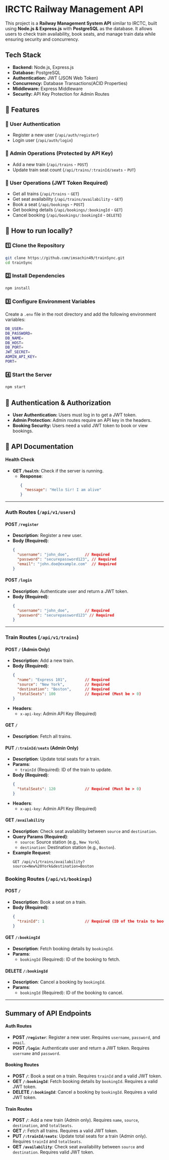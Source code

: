 # IRCTC Railway Management API
This project is a **Railway Management System API** similar to IRCTC, built using **Node.js & Express.js** with **PostgreSQL** as the database. It allows users to check train availability, book seats, and manage train data while ensuring security and concurrency.

## Tech Stack
- **Backend:** Node.js, Express.js
- **Database:** PostgreSQL
- **Authentication:** JWT (JSON Web Token)
- **Concurrency:** Database Transactions(ACID Properties)
- **Middleware:** Express Middleware
- **Security:** API Key Protection for Admin Routes

## 📌 Features

### 🔹 User Authentication
- Register a new user (`/api/auth/register`)
- Login user (`/api/auth/login`)

### 🔹 Admin Operations (Protected by API Key)
- Add a new train (`/api/trains` - `POST`)
- Update train seat count (`/api/trains/:trainId/seats` - `PUT`)

### 🔹 User Operations (JWT Token Required)
- Get all trains (`/api/trains` - `GET`)
- Get seat availability (`/api/trains/availability` - `GET`)
- Book a seat (`/api/bookings` - `POST`)
- Get booking details (`/api/bookings/:bookingId` - `GET`)
- Cancel booking (`/api/bookings/:bookingId` - `DELETE`)

## 🚀 How to run locally?

### 1️⃣ Clone the Repository
```sh
git clone https://github.com/imsachin49/trainSync.git
cd trainSync
```

### 2️⃣ Install Dependencies
```sh
npm install
```

### 3️⃣ Configure Environment Variables
Create a `.env` file in the root directory and add the following environment variables:
```sh
DB_USER=
DB_PASSWORD=
DB_NAME=
DB_HOST=
DB_PORT=
JWT_SECRET=
ADMIN_API_KEY=
PORT=
```

### 4️⃣ Start the Server
```sh
npm start
```

## 🔐 Authentication & Authorization
- **User Authentication:** Users must log in to get a JWT token.  
- **Admin Protection:** Admin routes require an API key in the headers.  
- **Booking Security:** Users need a valid JWT token to book or view bookings.  

## 📝 API Documentation

#### **Health Check**
- **GET `/health`**: Check if the server is running.
  - **Response**:
    ```json
    {
      "message": "Hello Sir! I am alive"
    }
    ```

---

### **Auth Routes** (`/api/v1/users`)

#### **POST `/register`**
- **Description**: Register a new user.
- **Body (Required)**:
  ```json
  {
    "username": "john_doe",       // Required
    "password": "securepassword123", // Required
    "email": "john.doe@example.com"  // Required
  }
  ```

#### **POST `/login`**
- **Description**: Authenticate user and return a JWT token.
- **Body (Required)**:
  ```json
  {
    "username": "john_doe",       // Required
    "password": "securepassword123" // Required
  }
  ```

---

### **Train Routes** (`/api/v1/trains`)

#### **POST `/`** (Admin Only)
- **Description**: Add a new train.
- **Body (Required)**:
  ```json
  {
    "name": "Express 101",        // Required
    "source": "New York",         // Required
    "destination": "Boston",      // Required
    "totalSeats": 100             // Required (Must be > 0)
  }
  ```
- **Headers**:
  - `x-api-key`: Admin API Key (Required)

#### **GET `/`**
- **Description**: Fetch all trains.

#### **PUT `/:trainId/seats`** (Admin Only)
- **Description**: Update total seats for a train.
- **Params**:
  - `trainId` (Required): ID of the train to update.
- **Body (Required)**:
  ```json
  {
    "totalSeats": 120             // Required (Must be > 0)
  }
  ```
- **Headers**:
  - `x-api-key`: Admin API Key (Required)

#### **GET `/availability`**
- **Description**: Check seat availability between `source` and `destination`.
- **Query Params (Required)**:
  - `source`: Source station (e.g., `New York`).
  - `destination`: Destination station (e.g., `Boston`).
- **Example Request**:
  ```
  GET /api/v1/trains/availability?source=New%20York&destination=Boston
  ```

### **Booking Routes** (`/api/v1/bookings`)

#### **POST `/`**
- **Description**: Book a seat on a train.
- **Body (Required)**:
  ```json
  {
    "trainId": 1                  // Required (ID of the train to book)
  }
  ```

#### **GET `/:bookingId`**
- **Description**: Fetch booking details by `bookingId`.
- **Params**:
  - `bookingId` (Required): ID of the booking to fetch.

#### **DELETE `/:bookingId`**
- **Description**: Cancel a booking by `bookingId`.
- **Params**:
  - `bookingId` (Required): ID of the booking to cancel.

---

## **Summary  of API Endpoints**
#### **Auth Routes**
- **POST `/register`**: Register a new user. Requires `username`, `password`, and `email`.
- **POST `/login`**: Authenticate user and return a JWT token. Requires `username` and `password`.

#### **Booking Routes**
- **POST `/`**: Book a seat on a train. Requires `trainId` and a valid JWT token.
- **GET `/:bookingId`**: Fetch booking details by `bookingId`. Requires a valid JWT token.
- **DELETE `/:bookingId`**: Cancel a booking by `bookingId`. Requires a valid JWT token.

#### **Train Routes**
- **POST `/`**: Add a new train (Admin only). Requires `name`, `source`, `destination`, and `totalSeats`.
- **GET `/`**: Fetch all trains. Requires a valid JWT token.
- **PUT `/:trainId/seats`**: Update total seats for a train (Admin only). Requires `trainId` and `totalSeats`.
- **GET `/availability`**: Check seat availability between `source` and `destination`. Requires valid JWT token.
